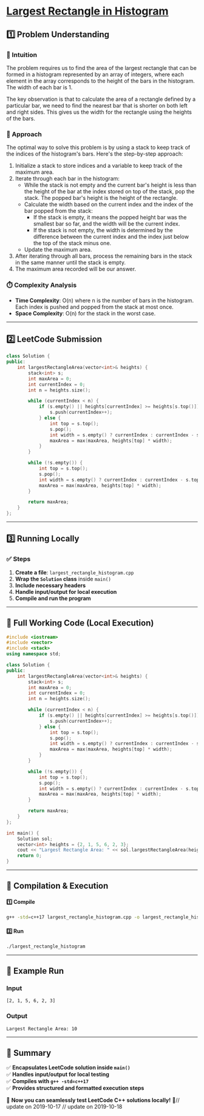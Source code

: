 # **[Largest Rectangle in Histogram](https://leetcode.com/problems/largest-rectangle-in-histogram/description/)**  

## **1️⃣ Problem Understanding**  
### **📌 Intuition**  
The problem requires us to find the area of the largest rectangle that can be formed in a histogram represented by an array of integers, where each element in the array corresponds to the height of the bars in the histogram. The width of each bar is 1.

The key observation is that to calculate the area of a rectangle defined by a particular bar, we need to find the nearest bar that is shorter on both left and right sides. This gives us the width for the rectangle using the heights of the bars.

### **🚀 Approach**  
The optimal way to solve this problem is by using a stack to keep track of the indices of the histogram's bars. Here's the step-by-step approach:
1. Initialize a stack to store indices and a variable to keep track of the maximum area.
2. Iterate through each bar in the histogram:
   - While the stack is not empty and the current bar's height is less than the height of the bar at the index stored on top of the stack, pop the stack. The popped bar's height is the height of the rectangle.
   - Calculate the width based on the current index and the index of the bar popped from the stack:
     - If the stack is empty, it means the popped height bar was the smallest bar so far, and the width will be the current index.
     - If the stack is not empty, the width is determined by the difference between the current index and the index just below the top of the stack minus one.
   - Update the maximum area.
3. After iterating through all bars, process the remaining bars in the stack in the same manner until the stack is empty.
4. The maximum area recorded will be our answer.

### **⏱️ Complexity Analysis**  
- **Time Complexity**: O(n) where n is the number of bars in the histogram. Each index is pushed and popped from the stack at most once.
- **Space Complexity**: O(n) for the stack in the worst case.

---  

## **2️⃣ LeetCode Submission**  
```cpp
class Solution {
public:
    int largestRectangleArea(vector<int>& heights) {
        stack<int> s;
        int maxArea = 0;
        int currentIndex = 0;
        int n = heights.size();

        while (currentIndex < n) {
            if (s.empty() || heights[currentIndex] >= heights[s.top()]) {
                s.push(currentIndex++);
            } else {
                int top = s.top();
                s.pop();
                int width = s.empty() ? currentIndex : currentIndex - s.top() - 1;
                maxArea = max(maxArea, heights[top] * width);
            }
        }

        while (!s.empty()) {
            int top = s.top();
            s.pop();
            int width = s.empty() ? currentIndex : currentIndex - s.top() - 1;
            maxArea = max(maxArea, heights[top] * width);
        }

        return maxArea;
    }
};
```  

---  

## **3️⃣ Running Locally**  
### **✅ Steps**  
1. **Create a file**: `largest_rectangle_histogram.cpp`  
2. **Wrap the `Solution` class** inside `main()`  
3. **Include necessary headers**  
4. **Handle input/output for local execution**  
5. **Compile and run the program**  

---  

## **📝 Full Working Code (Local Execution)**  
```cpp
#include <iostream>
#include <vector>
#include <stack>
using namespace std;

class Solution {
public:
    int largestRectangleArea(vector<int>& heights) {
        stack<int> s;
        int maxArea = 0;
        int currentIndex = 0;
        int n = heights.size();

        while (currentIndex < n) {
            if (s.empty() || heights[currentIndex] >= heights[s.top()]) {
                s.push(currentIndex++);
            } else {
                int top = s.top();
                s.pop();
                int width = s.empty() ? currentIndex : currentIndex - s.top() - 1;
                maxArea = max(maxArea, heights[top] * width);
            }
        }

        while (!s.empty()) {
            int top = s.top();
            s.pop();
            int width = s.empty() ? currentIndex : currentIndex - s.top() - 1;
            maxArea = max(maxArea, heights[top] * width);
        }

        return maxArea;
    }
};

int main() {
    Solution sol;
    vector<int> heights = {2, 1, 5, 6, 2, 3};
    cout << "Largest Rectangle Area: " << sol.largestRectangleArea(heights) << endl;
    return 0;
}
```  

---  

## **🔧 Compilation & Execution**  
#### **1️⃣ Compile**  
```bash
g++ -std=c++17 largest_rectangle_histogram.cpp -o largest_rectangle_histogram
```  

#### **2️⃣ Run**  
```bash
./largest_rectangle_histogram
```  

---  

## **🎯 Example Run**  
### **Input**  
```
[2, 1, 5, 6, 2, 3]
```  
### **Output**  
```
Largest Rectangle Area: 10
```  

---  

## **📌 Summary**  
✅ **Encapsulates LeetCode solution inside `main()`**  
✅ **Handles input/output for local testing**  
✅ **Compiles with `g++ -std=c++17`**  
✅ **Provides structured and formatted execution steps**  

🚀 **Now you can seamlessly test LeetCode C++ solutions locally!** 🚀// update on 2019-10-17
// update on 2019-10-18

